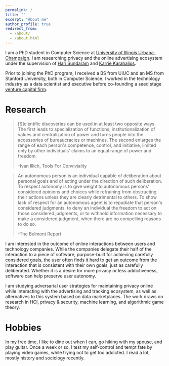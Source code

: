 ```yaml
---
permalink: /
title: ""
excerpt: "About me"
author_profile: true
redirect_from: 
  - /about/
  - /about.html
---
```





I am a PhD student in Computer Science at [University of Illinois Urbana-Champaign](https://cs.illinois.edu). I am researching privacy and the online advertising ecosystem under the supervision of [Hari Sundaram](https://sundaram.cs.illinois.edu/) and [Karrie Karahalios](https://social.cs.uiuc.edu/people/kkarahal.html).

Prior to joining the PhD program, I received a BS from UIUC and an MS from Stanford University, both in Computer Science. I worked in the technology industry as a data scientist and executive before co-founding a seed stage [venture capital firm](https://www.refactor.com). 

Research
======
>[S]cientific discoveries can be used in at least two opposite ways. The first leads to specialization of functions, institutionalization of values and centralization of power and turns people into the accessories of bureaucracies or machines. The second enlarges the range of each person's competence, control, and initiative, limited only by other individuals' claims to an equal range of power and freedom. 
>
>-Ivan Illich, Tools For Conviviality

>An autonomous person is an individual capable of deliberation about personal goals and of acting under the direction of such deliberation. To respect autonomy is to give weight to autonomous persons' considered opinions and choices while refraining from obstructing their actions unless they are clearly detrimental to others. To show lack of respect for an autonomous agent is to repudiate that person's considered judgments, to deny an individual the freedom to act on those considered judgments, or to withhold information necessary to make a considered judgment, when there are no compelling reasons to do so.
>
>-The Belmont Report

I am interested in the outcome of online interactions between users and technology companies. While the companies delegate their half of the interaction to a piece of software, purpose-built for achieving carefully considered goals, the user often finds it hard to get an outcome from the interaction that is consistent with their own goals, just as carefully deliberated. Whether it is a desire for more privacy or less addictiveness, software can help preserve user autonomy. 

I am studying adversarial user strategies for maintaining privacy online while interacting with the advertising and tracking ecosystem, as well as alternatives to this system based on data marketplaces. The work draws on research in HCI, privacy & security, machine learning, and algorithmic game theory.

Hobbies
======
In my free time, I like to dine out when I can, go hiking with my spouse, and play guitar. Once a week or so, I test my self-control and tempt fate by playing video games, while trying not to get too addicted. I read a lot, mostly history and sociology recently. 
